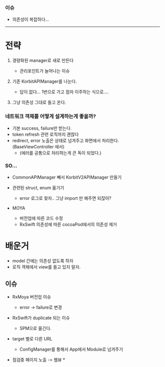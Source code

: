 
### 이슈

* 의존성이 복잡하다...


----

# 전략

1. 경량화된 manager로 새로 만든다
	* 관리포인트가 늘어나는 이슈

1. 기존 KorbitAPIManager를 나눈다.
	* 답이 없다... 1번으로 가고 점차 이주하는 식으로....

1. 그냥 의존성 그대로 들고 온다.


### 네트워크 객체를 어떻게 설계하는게 좋을까?
* 기본 success, failure만 받는다.
* token refresh 관련 로직까지 괜찮다
* redirect, error 노출은 상태로 넘겨주고 화면에서 처리한다. (BaseViewController 에서)
	* (에러를 공통으로 처리하는게 큰 독이 되었다.)


### SO...
* CommonAPIManager 빼서 KorbitV2APIManager 만들기
* 관련된 struct, enum 옮기기
	* error 로그로 찾자.. 그냥 import 만 해주면 되잖아?

* MOYA
	* 버전업에 따른 코드 수정
	* RxSwift 의존성에 따른 cocoaPod에서의 의존성 제거



# 배운거
* model 간에는 의존성 없도록 하자
* 로직 객체에서 view를 들고 있지 말자.



## 이슈
* RxMoya 버전업 이슈
	* error -> failure로 변경

* RxSwift가 duplicate 되는 이슈
	* SPM으로 옮긴다.

* target 별로 다른 URL
	* ConfigManager를 통해서 App에서 Module로 넘겨주기

* 점검중 페이지 노출 -> 웹뷰
	* 